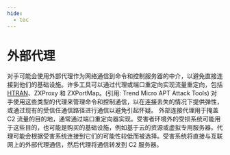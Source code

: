 ```yaml
---
hide:
  - toc
---
```


# 外部代理

对手可能会使用外部代理作为网络通信到命令和控制服务器的中介，以避免直接连接到他们的基础设施。许多工具可以通过代理或端口重定向实现流量重定向，包括 [HTRAN](https://attack.mitre.org/software/S0040)、ZXProxy 和 ZXPortMap。(引用: Trend Micro APT Attack Tools) 对手使用这些类型的代理来管理命令和控制通信，以在连接丢失的情况下提供弹性，或通过现有的受信任通信路径进行通信以避免引起怀疑。  外部连接代理用于掩盖 C2 流量的目的地，通常通过端口重定向器实现。受害者环境外的受损系统可能用于这些目的，也可能是购买的基础设施，例如基于云的资源或虚拟专用服务器。代理可能会根据受害系统连接到它们的可能性较低而被选择。受害系统将直接与互联网上的外部代理通信，然后代理将通信转发到 C2 服务器。
